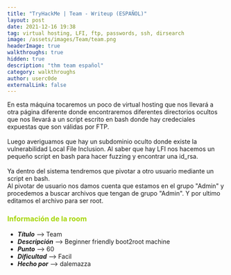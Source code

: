 ```yaml
---
title: "TryHackMe | Team - Writeup (ESPAÑOL)"
layout: post
date: 2021-12-16 19:38
tag: virtual hosting, LFI, ftp, passwords, ssh, dirsearch
image: /assets/images/Team/team.png
headerImage: true
walkthroughs: true
hidden: true
description: "thm team español"
category: walkthroughs
author: userc0de
externalLink: false
---
```

En esta máquina tocaremos un poco de virtual hosting que nos llevará a otra página diferente donde encontraremos diferentes directorios ocultos
que nos llevará a un script escrito en bash donde hay credeciales expuestas que son válidas por FTP.<br>
<br>
Luego averiguamos que hay un subdominio oculto donde existe la vulnerabilidad Local File Inclusion. Al saber que hay LFI nos hacemos un pequeño script en bash para hacer fuzzing y encontrar una id_rsa.<br>
<br>
Ya dentro del sistema tendremos que pivotar a otro usuario mediante un script en bash.<br>
Al pivotar de usuario nos damos cuenta que estamos en el grupo "Admin" y procedemos a buscar archivos que tengan de grupo "Admin". Y por ultimo editamos el archivo para ser root.

<h3 style="color: #a6d608;"><b>Información de la room</b></h3>
    
- ***Título*** --> Team
- ***Descripción*** --> Beginner friendly boot2root machine
- ***Punto*** --> 60
- ***Dificultad*** --> Facil
- ***Hecho por*** --> dalemazza
